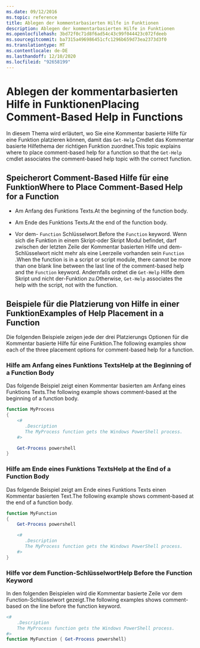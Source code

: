 ```yaml
---
ms.date: 09/12/2016
ms.topic: reference
title: Ablegen der kommentarbasierten Hilfe in Funktionen
description: Ablegen der kommentarbasierten Hilfe in Funktionen
ms.openlocfilehash: 3bd72f0c71d8f6ad54c43c99f044423c072fdeeb
ms.sourcegitcommit: ba7315a496986451cfc1296b659d73ea2373d3f0
ms.translationtype: MT
ms.contentlocale: de-DE
ms.lasthandoff: 12/10/2020
ms.locfileid: "92658199"
---
```

# <a name="placing-comment-based-help-in-functions"></a><span data-ttu-id="79d7c-103">Ablegen der kommentarbasierten Hilfe in Funktionen</span><span class="sxs-lookup"><span data-stu-id="79d7c-103">Placing Comment-Based Help in Functions</span></span>

<span data-ttu-id="79d7c-104">In diesem Thema wird erläutert, wo Sie eine Kommentar basierte Hilfe für eine Funktion platzieren können, damit das `Get-Help` Cmdlet das Kommentar basierte Hilfethema der richtigen Funktion zuordnet.</span><span class="sxs-lookup"><span data-stu-id="79d7c-104">This topic explains where to place comment-based help for a function so that the `Get-Help` cmdlet associates the comment-based help topic with the correct function.</span></span>

## <a name="where-to-place-comment-based-help-for-a-function"></a><span data-ttu-id="79d7c-105">Speicherort Comment-Based Hilfe für eine Funktion</span><span class="sxs-lookup"><span data-stu-id="79d7c-105">Where to Place Comment-Based Help for a Function</span></span>

- <span data-ttu-id="79d7c-106">Am Anfang des Funktions Texts.</span><span class="sxs-lookup"><span data-stu-id="79d7c-106">At the beginning of the function body.</span></span>

- <span data-ttu-id="79d7c-107">Am Ende des Funktions Texts.</span><span class="sxs-lookup"><span data-stu-id="79d7c-107">At the end of the function body.</span></span>

- <span data-ttu-id="79d7c-108">Vor dem- `Function` Schlüsselwort.</span><span class="sxs-lookup"><span data-stu-id="79d7c-108">Before the `Function` keyword.</span></span> <span data-ttu-id="79d7c-109">Wenn sich die Funktion in einem Skript-oder Skript Modul befindet, darf zwischen der letzten Zeile der Kommentar basierten Hilfe und dem-Schlüsselwort nicht mehr als eine Leerzeile vorhanden sein `Function` .</span><span class="sxs-lookup"><span data-stu-id="79d7c-109">When the function is in a script or script module, there cannot be more than one blank line between the last line of the comment-based help and the `Function` keyword.</span></span> <span data-ttu-id="79d7c-110">Andernfalls ordnet die `Get-Help` Hilfe dem Skript und nicht der-Funktion zu.</span><span class="sxs-lookup"><span data-stu-id="79d7c-110">Otherwise, `Get-Help` associates the help with the script, not with the function.</span></span>

## <a name="examples-of-help-placement-in-a-function"></a><span data-ttu-id="79d7c-111">Beispiele für die Platzierung von Hilfe in einer Funktion</span><span class="sxs-lookup"><span data-stu-id="79d7c-111">Examples of Help Placement in a Function</span></span>

<span data-ttu-id="79d7c-112">Die folgenden Beispiele zeigen jede der drei Platzierungs Optionen für die Kommentar basierte Hilfe für eine Funktion.</span><span class="sxs-lookup"><span data-stu-id="79d7c-112">The following examples show each of the three placement options for comment-based help for a function.</span></span>

### <a name="help-at-the-beginning-of-a-function-body"></a><span data-ttu-id="79d7c-113">Hilfe am Anfang eines Funktions Texts</span><span class="sxs-lookup"><span data-stu-id="79d7c-113">Help at the Beginning of a Function Body</span></span>

<span data-ttu-id="79d7c-114">Das folgende Beispiel zeigt einen Kommentar basierten am Anfang eines Funktions Texts.</span><span class="sxs-lookup"><span data-stu-id="79d7c-114">The following example shows comment-based at the beginning of a function body.</span></span>

```powershell
function MyProcess
{
    <#
       .Description
       The MyProcess function gets the Windows PowerShell process.
    #>

    Get-Process powershell
}
```

### <a name="help-at-the-end-of-a-function-body"></a><span data-ttu-id="79d7c-115">Hilfe am Ende eines Funktions Texts</span><span class="sxs-lookup"><span data-stu-id="79d7c-115">Help at the End of a Function Body</span></span>

 <span data-ttu-id="79d7c-116">Das folgende Beispiel zeigt am Ende eines Funktions Texts einen Kommentar basierten Text.</span><span class="sxs-lookup"><span data-stu-id="79d7c-116">The following example shows comment-based at the end of a function body.</span></span>

```powershell
function MyFunction
{
    Get-Process powershell

    <#
       .Description
       The MyProcess function gets the Windows PowerShell process.
    #>
}
```

### <a name="help-before-the-function-keyword"></a><span data-ttu-id="79d7c-117">Hilfe vor dem Function-Schlüsselwort</span><span class="sxs-lookup"><span data-stu-id="79d7c-117">Help Before the Function Keyword</span></span>

 <span data-ttu-id="79d7c-118">In den folgenden Beispielen wird die Kommentar basierte Zeile vor dem Function-Schlüsselwort gezeigt.</span><span class="sxs-lookup"><span data-stu-id="79d7c-118">The following examples shows comment-based on the line before the function keyword.</span></span>

```powershell
<#
    .Description
    The MyProcess function gets the Windows PowerShell process.
#>
function MyFunction { Get-Process powershell}
```
